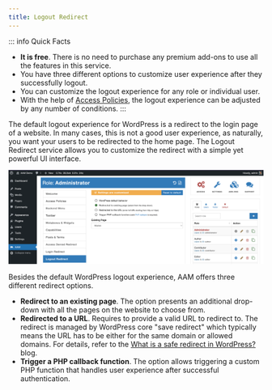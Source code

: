 ```yaml
---
title: Logout Redirect
---
```


::: info Quick Facts
- **It is free**. There is no need to purchase any premium add-ons to use all the features in this service.
- You have three different options to customize user experience after they successfully logout.
- You can customize the logout experience for any role or individual user.
- With the help of [Access Policies](/advanced/access-policy/param/logout-redirect), the logout experience can be adjusted by any number of conditions.
:::

The default logout experience for WordPress is a redirect to the login page of a website. In many cases, this is not a good user experience, as naturally, you want your users to be redirected to the home page. The Logout Redirect service allows you to customize the redirect with a simple yet powerful UI interface.

![AAM Logout Redirect Service](./assets/aam-logout-redirect-service.png)

Besides the default WordPress logout experience, AAM offers three different redirect options.

- **Redirect to an existing page**. The option presents an additional drop-down with all the pages on the website to choose from.
- **Redirected to a URL**. Requires to provide a valid URL to redirect to. The redirect is managed by WordPress core "save redirect" which typically means the URL has to be either for the same domain or allowed domains. For details, refer to the [What is a safe redirect in WordPress?](/blog/what-is-a-safe-redirect-in-wordpress) blog.
- **Trigger a PHP callback function**. The option allows triggering a custom PHP function that handles user experience after successful authentication.